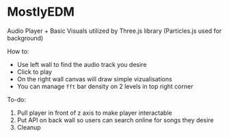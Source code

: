 # MostlyEDM
Audio Player + Basic Visuals utilized by Three.js library
(Particles.js used for background)


How to:
- Use left wall to find the audio track you desire
- Click to play
- On the right wall canvas will draw simple vizualisations
- You can manage `fft` bar density on 2 levels in top right corner


To-do:
1. Pull player in front of z axis to make player interactable
2. Put API on back wall so users can search online for songs they desire
3. Cleanup
